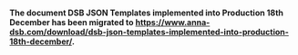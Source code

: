 #### The document DSB JSON Templates implemented into Production 18th December has been migrated to https://www.anna-dsb.com/download/dsb-json-templates-implemented-into-production-18th-december/.
